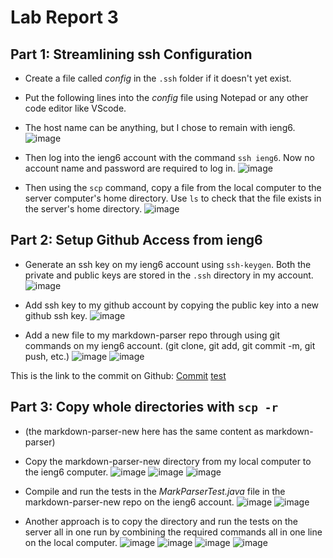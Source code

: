 # Lab Report 3 

## Part 1: Streamlining ssh Configuration
* Create a file called *config* in the `.ssh` folder if it doesn't yet exist. 
* Put the following lines into the *config* file using Notepad or any other code editor like VScode.
* The host name can be anything, but I chose to remain with ieng6.
![image](lab3-part1.png)

* Then log into the ieng6 account with the command `ssh ieng6`. Now no account name and password are required to log in.
![image](lab3-part1(3).png)

* Then using the `scp` command, copy a file from the local computer to the server computer's home directory. Use `ls` to check that the file exists in the server's home directory.
![image](lab3-part1(2).png)

## Part 2: Setup Github Access from ieng6
* Generate an ssh key on my ieng6 account using `ssh-keygen`. Both the private and public keys are stored in the `.ssh` directory in my account.
![image](lab3-part2(2).png)

* Add ssh key to my github account by copying the public key into a new github ssh key.
![image](lab3-part2.png)

* Add a new file to my markdown-parser repo through using git commands on my ieng6 account. (git clone, git add, git commit -m, git push, etc.)
![image](lab3-part2(3).png)
![image](lab3-part2(4).png)

This is the link to the commit on Github: [Commit](https://github.com/Rena2025/markdown-parser/commit/d02c49ba861ed92b74cbac3ddbeedab4ae10bf24)
[test](https://github.com/Rena2025/markdown-parser)

## Part 3: Copy whole directories with `scp -r`
* (the markdown-parser-new here has the same content as markdown-parser)
* Copy the markdown-parser-new directory from my local computer to the ieng6 computer.
![image](lab3-part3.png)
![image](lab3-part3-2.png)
![image](lab3-part3-3.png)

* Compile and run the tests in the *MarkParserTest.java* file in the markdown-parser-new repo on the ieng6 account.
![image](lab3-part3-4.png)
![image](lab3-part3-5.png)

* Another approach is to copy the directory and run the tests on the server all in one run by combining the required commands all in one line on the local computer.
![image](lab3-part3-6.png)
![image](lab3-part3-7.png)
![image](lab3-part3-8.png)
![image](lab3-part3-9.png)



